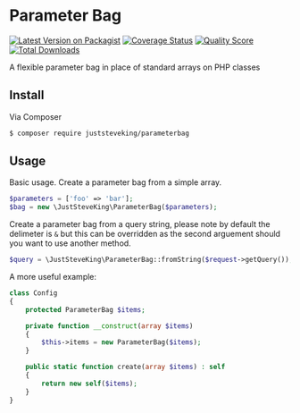 # Parameter Bag

[![Latest Version on Packagist][ico-version]][link-packagist]
[![Coverage Status][ico-scrutinizer]][link-scrutinizer]
[![Quality Score][ico-code-quality]][link-code-quality]
[![Total Downloads][ico-downloads]][link-downloads]

A flexible parameter bag in place of standard arrays on PHP classes


## Install

Via Composer

```bash
$ composer require juststeveking/parameterbag
```

## Usage

Basic usage. Create a parameter bag from a simple array.

```php
$parameters = ['foo' => 'bar'];
$bag = new \JustSteveKing\ParameterBag($parameters);
```


Create a parameter bag from a query string, please note by default the delimeter is `&` but this can be overridden as the second arguement should you want to use another method.

```php
$query = \JustSteveKing\ParameterBag::fromString($request->getQuery());
```


A more useful example:

```php
class Config
{
    protected ParameterBag $items;

    private function __construct(array $items)
    {
        $this->items = new ParameterBag($items);
    }

    public static function create(array $items) : self
    {
        return new self($items);
    }
}
```


[ico-version]: https://img.shields.io/packagist/v/juststeveking/parameterbag.svg?style=flat-square
[ico-downloads]: https://img.shields.io/packagist/dt/juststeveking/parameterbag.svg?style=flat-square
[ico-scrutinizer]: https://img.shields.io/scrutinizer/coverage/g/JustSteveKing/parameterbag.svg?style=flat-square
[ico-code-quality]: https://img.shields.io/scrutinizer/g/JustSteveKing/parameterbag.svg?style=flat-square

[link-scrutinizer]: https://scrutinizer-ci.com/g/JustSteveKing/parameterbag/code-structure
[link-packagist]: https://packagist.org/packages/juststeveking/parameterbag
[link-downloads]: https://packagist.org/packages/juststeveking/parameterbag
[link-author]: https://github.com/JustSteveKing
[link-code-quality]: https://scrutinizer-ci.com/g/JustSteveKing/parameterbag